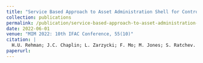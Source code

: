 ```yaml
---
title: "Service Based Approach to Asset Administration Shell for Controlling Testing Processes in Manufacturing"
collection: publications
permalink: /publication/service-based-approach-to-asset-administration-shell-for-controlling-testing-pro
date: 2022-06-01
venue: "MIM 2022: 10th IFAC Conference, 55(10)"
citation: |
  H.U. Rehman; J.C. Chaplin; L. Zarzycki; F. Mo; M. Jones; S. Ratchev. "Service Based Approach to Asset Administration Shell for Controlling Testing Processes in Manufacturing". MIM2022: 10th IFAC Conference, 55(10), 2022, 1852-1857.
paperurl:
---
```

